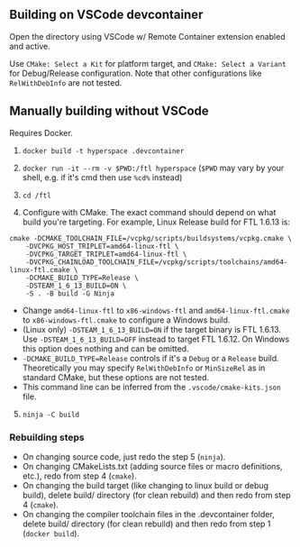 ## Building on VSCode devcontainer 

Open the directory using VSCode w/ Remote Container extension enabled and active.

Use `CMake: Select a Kit` for platform target, and `CMake: Select a Variant` for Debug/Release configuration.
Note that other configurations like `RelWithDebInfo` are not tested.

## Manually building without VSCode

Requires Docker.

1. `docker build -t hyperspace .devcontainer`

2. `docker run -it --rm -v $PWD:/ftl hyperspace`
(`$PWD` may vary by your shell, e.g. if it's cmd then use `%cd%` instead)

3. `cd /ftl`

4. Configure with CMake. The exact command should depend on what build you're targeting. For example, Linux Release build for FTL 1.6.13 is:
```
cmake -DCMAKE_TOOLCHAIN_FILE=/vcpkg/scripts/buildsystems/vcpkg.cmake \
    -DVCPKG_HOST_TRIPLET=amd64-linux-ftl \
    -DVCPKG_TARGET_TRIPLET=amd64-linux-ftl \
    -DVCPKG_CHAINLOAD_TOOLCHAIN_FILE=/vcpkg/scripts/toolchains/amd64-linux-ftl.cmake \
    -DCMAKE_BUILD_TYPE=Release \
    -DSTEAM_1_6_13_BUILD=ON \
    -S . -B build -G Ninja
```
* Change `amd64-linux-ftl` to `x86-windows-ftl` and `amd64-linux-ftl.cmake` to `x86-windows-ftl.cmake` to configure a Windows build.
* (Linux only) `-DSTEAM_1_6_13_BUILD=ON` if the target binary is FTL 1.6.13. Use `-DSTEAM_1_6_13_BUILD=OFF` instead to target FTL 1.6.12. On Windows this option does nothing and can be omitted.
* `-DCMAKE_BUILD_TYPE=Release` controls if it's a `Debug` or a `Release` build. Theoretically you may specify `RelWithDebInfo` or `MinSizeRel` as in standard CMake, but these options are not tested.
* This command line can be inferred from the `.vscode/cmake-kits.json` file.

5. `ninja -C build`

### Rebuilding steps

- On changing source code, just redo the step 5 (`ninja`).
- On changing CMakeLists.txt (adding source files or macro definitions, etc.), redo from step 4 (`cmake`).
- On changing the build target (like changing to linux build or debug build), delete build/ directory (for clean rebuild) and then redo from step 4 (`cmake`).
- On changing the compiler toolchain files in the .devcontainer folder, delete build/ directory (for clean rebuild) and then redo from step 1 (`docker build`).
